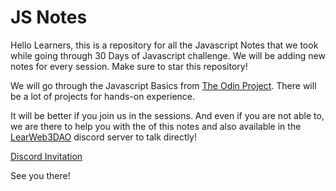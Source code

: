 # JS Notes

Hello Learners, this is a repository for all the Javascript Notes that we took while going through 30 Days of Javascript challenge. We will be adding new notes for every session. Make sure to star this repository!

We will go through the Javascript Basics from [The Odin Project](https://www.theodinproject.com/paths/foundations/courses/foundations#javascript-basics). There will be a lot of projects for hands-on experience. 

It will be better if you join us in the sessions. And even if you are not able to, we are there to help you with the of this notes and also available in the [LearWeb3DAO](https://www.learnweb3.io/) discord server to talk directly! 

[Discord Invitation](https://discord.gg/UYEY6qfVCh)

See you there!